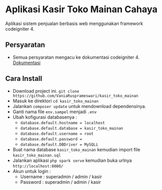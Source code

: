 # Aplikasi Kasir Toko Mainan Cahaya
Aplikasi sistem penjualan berbasis web menggunakan framework codeigniter 4.

## Persyaratan
 - Semua persyaratan mengacu ke dokumentasi codeigniter 4. [Dokumentasi](https://codeigniter.com/user_guide/intro/requirements.html)

## Cara Install
 - Download project ini. `git clone https://github.com/VaniaRusprameswari/kasir_toko_mainan` 
 - Masuk ke direktori `cd kasir_toko_mainan`
 - Jalankan `composer update` untuk mendownload dependensinya.
 - Ganti nama file `env.sampel` menjadi `.env`
 - Ubah kofigurasi databasenya :
    - `database.default.hostname = localhost`
    - `database.default.database = kasir_toko_mainan`
    - `database.default.username = root`
    - `database.default.password = `
    - `database.default.DBDriver = MySQLi`
 - Buat nama database `kasir_toko_mainan` kemudian import file `kasir_toko_mainan.sql`
 - Jalankan aplikasi `php spark serve` kemudian buka urlnya `http://localhost:8080/`
 - Akun untuk login :
    - Username : superadmin / admin / kasir
    - Password : superadmin / admin / kasir
